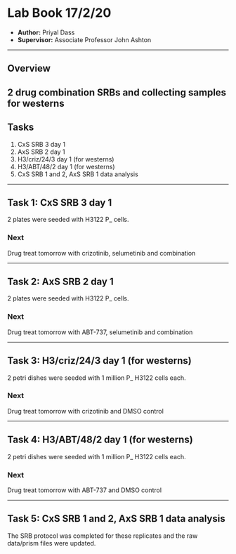 # Lab Book 17/2/20
- **Author:** Priyal Dass
- **Supervisor:** Associate Professor John Ashton
------------------------------------------------------------------
## Overview

2 drug combination SRBs and collecting samples for westerns
------------------------------------------------------------------
## Tasks

1. CxS SRB 3 day 1
2. AxS SRB 2 day 1
3. H3/criz/24/3 day 1 (for westerns)
4. H3/ABT/48/2 day 1 (for westerns)
5. CxS SRB 1 and 2, AxS SRB 1 data analysis

------------------------------------------------------------------
## Task 1: CxS SRB 3 day 1

2 plates were seeded with H3122 P_ cells.

### Next
Drug treat tomorrow with crizotinib, selumetinib and combination

------------------------------------------------------------------
## Task 2: AxS SRB 2 day 1

2 plates were seeded with H3122 P_ cells.

### Next
Drug treat tomorrow with ABT-737, selumetinib and combination

------------------------------------------------------------------
## Task 3: H3/criz/24/3 day 1 (for westerns)

2 petri dishes were seeded with 1 million P_ H3122 cells each.

### Next
Drug treat tomorrow with crizotinib and DMSO control

------------------------------------------------------------------
## Task 4: H3/ABT/48/2 day 1 (for westerns)

 2 petri dishes were seeded with 1 million P_ H3122 cells each.

### Next
Drug treat tomorrow with ABT-737 and DMSO control

------------------------------------------------------------------
## Task 5: CxS SRB 1 and 2, AxS SRB 1 data analysis

The SRB protocol was completed for these replicates and the raw data/prism files were updated.
